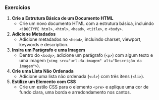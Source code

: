 ### Exercícios

1. **Crie a Estrutura Básica de um Documento HTML**
   - Crie um novo documento HTML com a estrutura básica, incluindo `<!DOCTYPE html>`, `<html>`, `<head>`, `<title>`, e `<body>`.
2. **Adicione Metadados**
   - Adicione metadados no `<head>`, incluindo charset, viewport, keywords e description.
3. **Insira um Parágrafo e uma Imagem**
   - Dentro do `<body>`, adicione um parágrafo (`<p>`) com algum texto e uma imagem (`<img src="url-da-imagem" alt="Descrição da imagem">`).
4. **Crie uma Lista Não Ordenada**
   - Adicione uma lista não ordenada (`<ul>`) com três itens (`<li>`).
5. **Estilize um Elemento com CSS**
   - Crie um estilo CSS para o elemento `<pre>` e aplique uma cor de fundo clara, uma borda e arredondamento nos cantos.